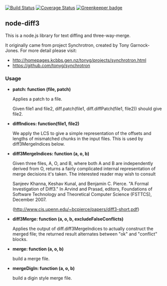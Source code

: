 [![Build Status](https://secure.travis-ci.org/bhousel/node-diff3.svg)](http://travis-ci.org/bhousel/node-diff3)
[![Coverage Status](https://coveralls.io/repos/github/bhousel/node-diff3/badge.svg?branch=master)](https://coveralls.io/github/bhousel/node-diff3?branch=master)
[![Greenkeeper badge](https://badges.greenkeeper.io/bhousel/node-diff3.svg)](https://greenkeeper.io/)

## node-diff3

This is a node.js library for text diffing and three-way-merge.

It originally came from project Synchrotron, created by Tony Garnock-Jones.
For more detail please visit:

- http://homepages.kcbbs.gen.nz/tonyg/projects/synchrotron.html
- https://github.com/tonyg/synchrotron

### Usage

* **patch: function (file, patch)**

  Applies a patch to a file.

  Given file1 and file2, diff.patch(file1,
  diff.diffPatch(file1, file2)) should give file2.

* **diffIndices: function(file1, file2)**

  We apply the LCS to give a simple representation of the
  offsets and lengths of mismatched chunks in the input
  files. This is used by diff3MergeIndices below.

* **diff3MergeIndices: function (a, o, b)**

  Given three files, A, O, and B, where both A and B are
  independently derived from O, returns a fairly complicated
  internal representation of merge decisions it's taken. The
  interested reader may wish to consult

  Sanjeev Khanna, Keshav Kunal, and Benjamin C. Pierce. "A
  Formal Investigation of Diff3." In Arvind and Prasad,
  editors, Foundations of Software Technology and Theoretical
  Computer Science (FSTTCS), December 2007.

  (http://www.cis.upenn.edu/~bcpierce/papers/diff3-short.pdf)

* **diff3Merge: function (a, o, b, excludeFalseConflicts)**

  Applies the output of diff.diff3MergeIndices to actually
  construct the merged file; the returned result alternates
  between "ok" and "conflict" blocks.

* **merge: function (a, o, b)**

  build a merge file.

* **mergeDigIn: function (a, o, b)**

  build a digin style merge file.
